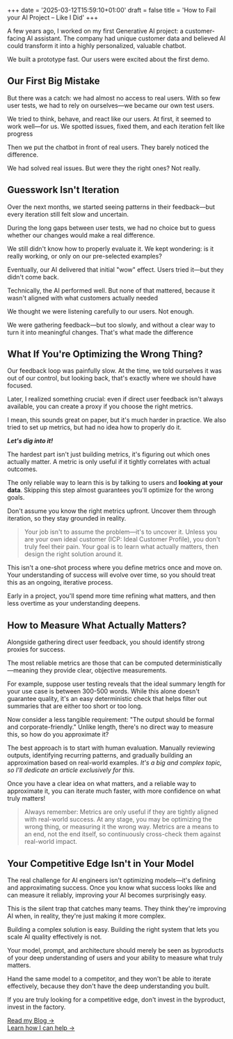 +++
date = '2025-03-12T15:59:10+01:00'
draft = false
title = 'How to Fail your AI Project – Like I Did'
+++

A few years ago, I worked on my first Generative AI project: a customer-facing AI assistant. The company had unique customer data and believed AI could transform it into a highly personalized, valuable chatbot.

We built a prototype fast. Our users were excited about the first demo.

## Our First Big Mistake

But there was a catch: we had almost no access to real users. With so few user tests, we had to rely on ourselves—we became our own test users.

We tried to think, behave, and react like our users. At first, it seemed to work well—for us. We spotted issues, fixed them, and each iteration felt like progress

Then we put the chatbot in front of real users. They barely noticed the difference.

We had solved real issues. But were they the right ones? Not really.

## Guesswork Isn't Iteration

Over the next months, we started seeing patterns in their feedback—but every iteration still felt slow and uncertain.

During the long gaps between user tests, we had no choice but to guess whether our changes would make a real difference.

We still didn't know how to properly evaluate it. We kept wondering: is it really working, or only on our pre-selected examples?

Eventually, our AI delivered that initial "wow" effect. Users tried it—but they didn't come back.

Technically, the AI performed well. But none of that mattered, because it wasn't aligned with what customers actually needed

We thought we were listening carefully to our users. Not enough.

We were gathering feedback—but too slowly, and without a clear way to turn it into meaningful changes. That's what made the difference

## What If You're Optimizing the Wrong Thing?

Our feedback loop was painfully slow. At the time, we told ourselves it was out of our control, but looking back, that's exactly where we should have focused.

Later, I realized something crucial: even if direct user feedback isn't always available, you can create a proxy if you choose the right metrics.

I mean, this sounds great on paper, but it's much harder in practice. We also tried to set up metrics, but had no idea how to properly do it.

**_Let's dig into it!_**

The hardest part isn't just building metrics, it's figuring out which ones actually matter. A metric is only useful if it tightly correlates with actual outcomes.

The only reliable way to learn this is by talking to users and **looking at your data**. Skipping this step almost guarantees you'll optimize for the wrong goals.

Don't assume you know the right metrics upfront. Uncover them through iteration, so they stay grounded in reality.

> Your job isn't to assume the problem—it's to uncover it. Unless you are your own ideal customer (ICP: Ideal Customer Profile), you don't truly feel their pain. Your goal is to learn what actually matters, then design the right solution around it.

This isn't a one-shot process where you define metrics once and move on. Your understanding of success will evolve over time, so you should treat this as an ongoing, iterative process.

Early in a project, you'll spend more time refining what matters, and then less overtime as your understanding deepens.

## How to Measure What Actually Matters?

Alongside gathering direct user feedback, you should identify strong proxies for success.

The most reliable metrics are those that can be computed deterministically—meaning they provide clear, objective measurements.

For example, suppose user testing reveals that the ideal summary length for your use case is between 300-500 words. While this alone doesn't guarantee quality, it's an easy deterministic check that helps filter out summaries that are either too short or too long.

Now consider a less tangible requirement: "The output should be formal and corporate-friendly." Unlike length, there's no direct way to measure this, so how do you approximate it?

The best approach is to start with human evaluation. Manually reviewing outputs, identifying recurring patterns, and gradually building an approximation based on real-world examples.
_It's a big and complex topic, so I'll dedicate an article exclusively for this._

Once you have a clear idea on what matters, and a reliable way to approximate it, you can iterate much faster, with more confidence on what truly matters!

> Always remember: Metrics are only useful if they are tightly aligned with real-world success. At any stage, you may be optimizing the wrong thing, or measuring it the wrong way. Metrics are a means to an end, not the end itself, so continuously cross-check them against real-world impact.

## Your Competitive Edge Isn't in Your Model

The real challenge for AI engineers isn't optimizing models—it's defining and approximating success. Once you know what success looks like and can measure it reliably, improving your AI becomes surprisingly easy.

This is the silent trap that catches many teams. They think they're improving AI when, in reality, they're just making it more complex.

Building a complex solution is easy. Building the right system that lets you scale AI quality effectively is not.

Your model, prompt, and architecture should merely be seen as byproducts of your deep understanding of users and your ability to measure what truly matters.

Hand the same model to a competitor, and they won't be able to iterate effectively, because they don't have the deep understanding you built.

If you are truly looking for a competitive edge, don't invest in the byproduct, invest in the factory.

[Read my Blog →](../../articles/)  
[Learn how I can help →](../../work-with-me)
